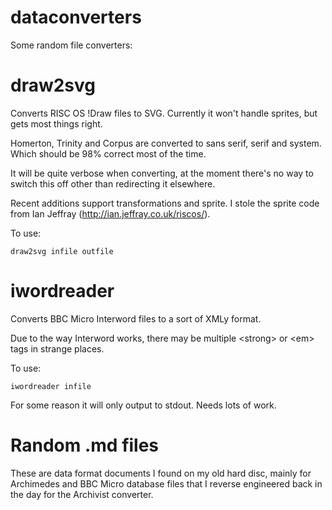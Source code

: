 # dataconverters

Some random file converters:


# draw2svg
Converts RISC OS !Draw files to SVG. Currently it won't handle sprites, but gets most things right.

Homerton, Trinity and Corpus are converted to sans serif, serif and system. Which should be 98% correct most of the time.

It will be quite verbose when converting, at the moment there's no way to switch this off other than redirecting it elsewhere.

Recent additions support transformations and sprite. I stole the sprite code from Ian Jeffray (http://ian.jeffray.co.uk/riscos/).

To use:

```draw2svg infile outfile```

# iwordreader
Converts BBC Micro Interword files to a sort of XMLy format.

Due to the way Interword works, there may be multiple \<strong\> or \<em\> tags in strange places.

To use:

```iwordreader infile```

For some reason it will only output to stdout. Needs lots of work.

# Random .md files

These are data format documents I found on my old hard disc, mainly for Archimedes and BBC Micro database files that I reverse engineered back in the day for the Archivist converter.
